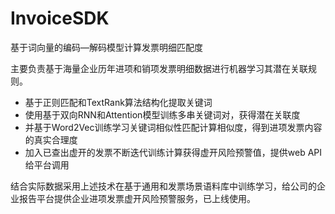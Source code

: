 # InvoiceSDK
基于词向量的编码—解码模型计算发票明细匹配度

主要负责基于海量企业历年进项和销项发票明细数据进行机器学习其潜在关联规则。

- 基于正则匹配和TextRank算法结构化提取关键词
- 使用基于双向RNN和Attention模型训练多串关键词对，获得潜在关联度
- 并基于Word2Vec训练学习关键词相似性匹配计算相似度，得到进项发票内容的真实合理度
- 加入已查出虚开的发票不断迭代训练计算获得虚开风险预警值，提供web API给平台调用

结合实际数据采用上述技术在基于通用和发票场景语料库中训练学习，给公司的企业报告平台提供企业进项发票虚开风险预警服务，已上线使用。
